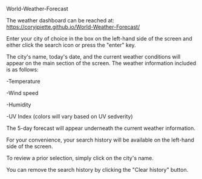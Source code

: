 World-Weather-Forecast

The weather dashboard can be reached at: https://coryjpiette.github.io/World-Weather-Forecast/

Enter your city of choice in the box on the left-hand side of the screen and either click the search icon or press the "enter" key.

The city's name, today's date, and the current weather conditions will appear on the main section of the screen. The weather information included is as follows:

-Temperature

-Wind speed

-Humidity

-UV Index (colors will vary based on UV sedverity)

The 5-day forecast will appear underneath the current weather information.

For your convenience, your search history will be available on the left-hand side of the screen.

To review a prior selection, simply click on the city's name.

You can remove the search history by clicking the "Clear history" button.


